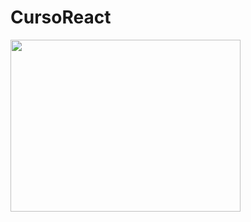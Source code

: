 # CursoReact

<img src="https://media.giphy.com/media/ZBythhSiZAoYea6vC2/giphy.gif" width="368" height="275" />

